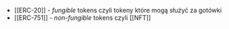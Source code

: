 - [[ERC-20]] - _fungible_ tokens czyli tokeny które mogą służyć za gotówki
 - [[ERC-751]] - _non-fungible_ tokens czyli [[NFT]]
